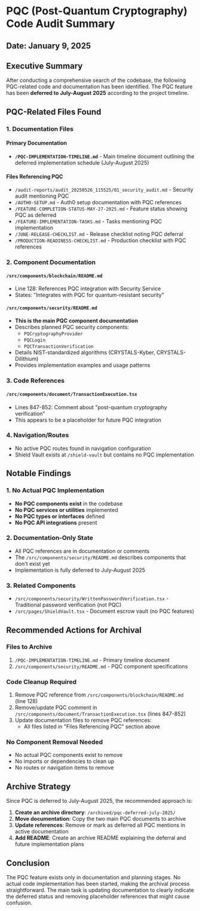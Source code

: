 # PQC (Post-Quantum Cryptography) Code Audit Summary

## Date: January 9, 2025

## Executive Summary

After conducting a comprehensive search of the codebase, the following PQC-related code and documentation has been identified. The PQC feature has been **deferred to July-August 2025** according to the project timeline.

## PQC-Related Files Found

### 1. Documentation Files

#### Primary Documentation
- **`/PQC-IMPLEMENTATION-TIMELINE.md`** - Main timeline document outlining the deferred implementation schedule (July-August 2025)

#### Files Referencing PQC
- `/audit-reports/audit_20250526_115525/01_security_audit.md` - Security audit mentioning PQC
- `/AUTH0-SETUP.md` - Auth0 setup documentation with PQC references
- `/FEATURE-COMPLETION-STATUS-MAY-27-2025.md` - Feature status showing PQC as deferred
- `/FEATURE-IMPLEMENTATION-TASKS.md` - Tasks mentioning PQC implementation
- `/JUNE-RELEASE-CHECKLIST.md` - Release checklist noting PQC deferral
- `/PRODUCTION-READINESS-CHECKLIST.md` - Production checklist with PQC references

### 2. Component Documentation

#### `/src/components/blockchain/README.md`
- Line 128: References PQC integration with Security Service
- States: "Integrates with PQC for quantum-resistant security"

#### `/src/components/security/README.md`
- **This is the main PQC component documentation**
- Describes planned PQC security components:
  - `PQCryptographyProvider`
  - `PQCLogin`
  - `PQCTransactionVerification`
- Details NIST-standardized algorithms (CRYSTALS-Kyber, CRYSTALS-Dilithium)
- Provides implementation examples and usage patterns

### 3. Code References

#### `/src/components/document/TransactionExecution.tsx`
- Lines 847-852: Comment about "post-quantum cryptography verification"
- This appears to be a placeholder for future PQC integration

### 4. Navigation/Routes
- No active PQC routes found in navigation configuration
- Shield Vault exists at `/shield-vault` but contains no PQC implementation

## Notable Findings

### 1. No Actual PQC Implementation
- **No PQC components exist** in the codebase
- **No PQC services or utilities** implemented
- **No PQC types or interfaces** defined
- **No PQC API integrations** present

### 2. Documentation-Only State
- All PQC references are in documentation or comments
- The `/src/components/security/README.md` describes components that don't exist yet
- Implementation is fully deferred to July-August 2025

### 3. Related Components
- `/src/components/security/WrittenPasswordVerification.tsx` - Traditional password verification (not PQC)
- `/src/pages/ShieldVault.tsx` - Document escrow vault (no PQC features)

## Recommended Actions for Archival

### Files to Archive
1. `/PQC-IMPLEMENTATION-TIMELINE.md` - Primary timeline document
2. `/src/components/security/README.md` - PQC component specifications

### Code Cleanup Required
1. Remove PQC reference from `/src/components/blockchain/README.md` (line 128)
2. Remove/update PQC comment in `/src/components/document/TransactionExecution.tsx` (lines 847-852)
3. Update documentation files to remove PQC references:
   - All files listed in "Files Referencing PQC" section above

### No Component Removal Needed
- No actual PQC components exist to remove
- No imports or dependencies to clean up
- No routes or navigation items to remove

## Archive Strategy

Since PQC is deferred to July-August 2025, the recommended approach is:

1. **Create an archive directory**: `/archived/pqc-deferred-july-2025/`
2. **Move documentation**: Copy the two main PQC documents to archive
3. **Update references**: Remove or mark as deferred all PQC mentions in active documentation
4. **Add README**: Create an archive README explaining the deferral and future implementation plans

## Conclusion

The PQC feature exists only in documentation and planning stages. No actual code implementation has been started, making the archival process straightforward. The main task is updating documentation to clearly indicate the deferred status and removing placeholder references that might cause confusion.